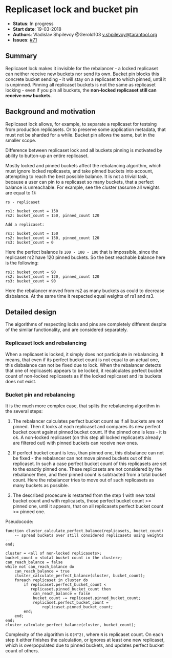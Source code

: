 # Replicaset lock and bucket pin

* **Status**: In progress
* **Start date**: 19-03-2018
* **Authors**: Vladislav Shpilevoy @Gerold103 <v.shpilevoy@tarantool.org>
* **Issues**: [#71](https://github.com/tarantool/vshard/issues/71)

## Summary

Replicaset lock makes it invisible for the rebalancer - a locked replicaset can neither receive new buckets nor send its own.
Bucket pin blocks this concrete bucket sending - it will stay on a replicaset to which pinned, until it is unpinned.
Pinning all replicaset buckets is not the same as replicaset locking - even if you pin all buckets, the **non-locked replicaset still can receive new buckets**.

## Background and motivation

Replicaset lock allows, for example, to separate a replicaset for testsing from production replicasets. Or to preserve some application metadata, that must not be sharded for a while. Bucket pin allows the same, but in the smaller scope.

Difference between replicaset lock and all buckets pinning is motivated by ability to button-up an entire replicaset.

Mostly locked and pinned buckets affect the rebalancing algorithm, which must ignore locked replicasets, and take pinned buckets into account, attempting to reach the best possible balance. It is not a trivial task, because a user can pin to a replicaset so many buckets, that a perfect balance is unreachable. For example, see the cluster (assume all weights are equal to 1):
```
rs - replicaset

rs1: bucket_count = 150
rs2: bucket_count = 150, pinned_count 120

Add a replicaset:

rs1: bucket_count = 150
rs2: bucket_count = 150, pinned_count 120
rs3: bucket_count = 0
```
Here the perfect balance is `100 - 100 - 100` that is impossible, since the replicaset rs2 have 120 pinned buckets. So the best reachable balance here is the following:
```
rs1: bucket_count = 90
rs2: bucket_count = 120, pinned_count 120
rs3: bucket_count = 90
```

Here the rebalancer moved from rs2 as many buckets as could to decrease disbalance. At the same time it respected equal weights of rs1 and rs3.

## Detailed design

The algorithms of respecting locks and pins are completely different despite of the similar functionality, and are considered separately.

### Replicaset lock and rebalancing

When a replicaset is locked, it simply does not participate in rebalancing. It means, that even if its perfect bucket count is not equal to an actual one, this disbalance can not be fixed due to lock. When the rebalancer detects that one of replicasets appears to be locked, it recalculates perfect bucket count of non-locked replicasets as if the locked replicaset and its buckets does not exist.

### Bucket pin and rebalancing

It is the much more complex case, that splits the rebalancing algorithm in the several steps:

1. The rebalancer calculates perfect bucket count as if all buckets are not pinned. Then it looks at each replicaset and compares its new perfect bucket count against pinned bucket count. If the pinned one is less - it is ok. A non-locked replicaset (on this step all locked replicasets already are filtered out) with pinned buckets can receive new ones.

2. If perfect bucket count is less, than pinned one, this disbalance can not be fixed - the rebalancer can not move pinned buckets out of this replicaset. In such a case perfect bucket count of this replicasets are set to the exactly pinned one. These replicasets are not considered by the rebalancer then, and their pinned count is subtracted from a total bucket count. Here the rebalancer tries to move out of such replicasets as many buckets as possible.

3. The described procecure is restarted from the step 1 with new total bucket count and with replicasets, those perfect bucket count >= pinned one, until it appears, that on all replicasets perfect bucket count >= pinned one.

Pseudocode:
```
function cluster_calculate_perfect_balance(replicasets, bucket_count)
	-- spread buckets over still considered replicasets using weights --
end;

cluster = <all of non-locked replicasets>;
bucket_count = <total bucket count in the cluster>;
can_reach_balance = false
while not can_reach_balance do
	can_reach_balance = true
	cluster_calculate_perfect_balance(cluster, bucket_count);
	foreach replicaset in cluster do
		if replicaset.perfect_bucket_count <
		   replicaset.pinned_bucket_count then
			can_reach_balance = false
			bucket_count -= replicaset.pinned_bucket_count;
			replicaset.perfect_bucket_count =
				replicaset.pinned_bucket_count;
		end;
	end;
end;
cluster_calculate_perfect_balance(cluster, bucket_count);
```
Complexity of the algorithm is `O(N^2)`, where `N` is replicaset count. On each step it either finishes the calculation, or ignores at least one new replicaset, which is overpopulated due to pinned buckets, and updates perfect bucket count of others.
